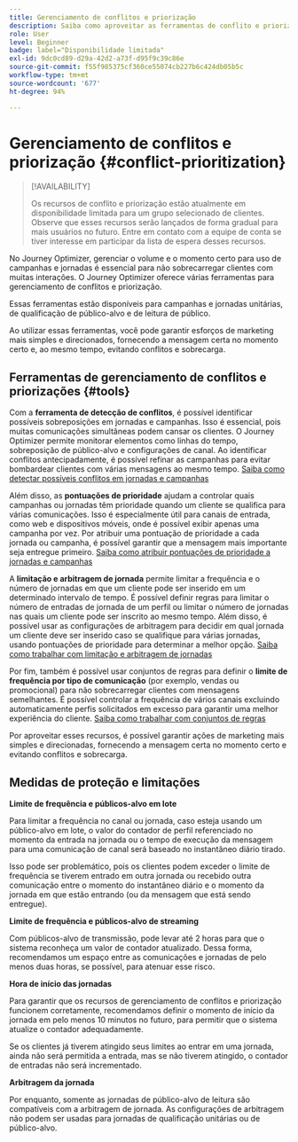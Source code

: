 ```yaml
---
title: Gerenciamento de conflitos e priorização
description: Saiba como aproveitar as ferramentas de conflito e priorização do Journey Optimizer.
role: User
level: Beginner
badge: label="Disponibilidade limitada"
exl-id: 9dc0cd89-d29a-42d2-a73f-d95f9c39c86e
source-git-commit: f55f985375cf360ce55074cb227b6c424db05b5c
workflow-type: tm+mt
source-wordcount: '677'
ht-degree: 94%

---
```


# Gerenciamento de conflitos e priorização {#conflict-prioritization}

>[!AVAILABILITY]
>
>Os recursos de conflito e priorização estão atualmente em disponibilidade limitada para um grupo selecionado de clientes. Observe que esses recursos serão lançados de forma gradual para mais usuários no futuro. Entre em contato com a equipe de conta se tiver interesse em participar da lista de espera desses recursos.

No Journey Optimizer, gerenciar o volume e o momento certo para uso de campanhas e jornadas é essencial para não sobrecarregar clientes com muitas interações. O Journey Optimizer oferece várias ferramentas para gerenciamento de conflitos e priorização.

Essas ferramentas estão disponíveis para campanhas e jornadas unitárias, de qualificação de público-alvo e de leitura de público.

Ao utilizar essas ferramentas, você pode garantir esforços de marketing mais simples e direcionados, fornecendo a mensagem certa no momento certo e, ao mesmo tempo, evitando conflitos e sobrecarga.

## Ferramentas de gerenciamento de conflitos e priorizações {#tools}

Com a **ferramenta de detecção de conflitos**, é possível identificar possíveis sobreposições em jornadas e campanhas. Isso é essencial, pois muitas comunicações simultâneas podem cansar os clientes. O Journey Optimizer permite monitorar elementos como linhas do tempo, sobreposição de público-alvo e configurações de canal. Ao identificar conflitos antecipadamente, é possível refinar as campanhas para evitar bombardear clientes com várias mensagens ao mesmo tempo. [Saiba como detectar possíveis conflitos em jornadas e campanhas](conflicts.md)

Além disso, as **pontuações de prioridade** ajudam a controlar quais campanhas ou jornadas têm prioridade quando um cliente se qualifica para várias comunicações. Isso é especialmente útil para canais de entrada, como web e dispositivos móveis, onde é possível exibir apenas uma campanha por vez. Por atribuir uma pontuação de prioridade a cada jornada ou campanha, é possível garantir que a mensagem mais importante seja entregue primeiro. [Saiba como atribuir pontuações de prioridade a jornadas e campanhas](priority-scores.md)

A **limitação e arbitragem de jornada** permite limitar a frequência e o número de jornadas em que um cliente pode ser inserido em um determinado intervalo de tempo. É possível definir regras para limitar o número de entradas de jornada de um perfil ou limitar o número de jornadas nas quais um cliente pode ser inscrito ao mesmo tempo. Além disso, é possível usar as configurações de arbitragem para decidir em qual jornada um cliente deve ser inserido caso se qualifique para várias jornadas, usando pontuações de prioridade para determinar a melhor opção. [Saiba como trabalhar com limitação e arbitragem de jornadas](journey-capping.md)

Por fim, também é possível usar conjuntos de regras para definir o **limite de frequência por tipo de comunicação** (por exemplo, vendas ou promocional) para não sobrecarregar clientes com mensagens semelhantes.  É possível controlar a frequência de vários canais excluindo automaticamente perfis solicitados em excesso para garantir uma melhor experiência do cliente. [Saiba como trabalhar com conjuntos de regras](../configuration/rule-sets.md)</li></ul>

Por aproveitar esses recursos, é possível garantir ações de marketing mais simples e direcionadas, fornecendo a mensagem certa no momento certo e evitando conflitos e sobrecarga.

## Medidas de proteção e limitações

**Limite de frequência e públicos-alvo em lote**

Para limitar a frequência no canal ou jornada, caso esteja usando um público-alvo em lote, o valor do contador de perfil referenciado no momento da entrada na jornada ou o tempo de execução da mensagem para uma comunicação de canal será baseado no instantâneo diário tirado.

Isso pode ser problemático, pois os clientes podem exceder o limite de frequência se tiverem entrado em outra jornada ou recebido outra comunicação entre o momento do instantâneo diário e o momento da jornada em que estão entrando (ou da mensagem que está sendo entregue).

**Limite de frequência e públicos-alvo de streaming**

Com públicos-alvo de transmissão, pode levar até 2 horas para que o sistema reconheça um valor de contador atualizado. Dessa forma, recomendamos um espaço entre as comunicações e jornadas de pelo menos duas horas, se possível, para atenuar esse risco.

**Hora de início das jornadas**

Para garantir que os recursos de gerenciamento de conflitos e priorização funcionem corretamente, recomendamos definir o momento de início da jornada em pelo menos 10 minutos no futuro, para permitir que o sistema atualize o contador adequadamente.

Se os clientes já tiverem atingido seus limites ao entrar em uma jornada, ainda não será permitida a entrada, mas se não tiverem atingido, o contador de entradas não será incrementado.

**Arbitragem da jornada**

Por enquanto, somente as jornadas de público-alvo de leitura são compatíveis com a arbitragem de jornada. As configurações de arbitragem não podem ser usadas para jornadas de qualificação unitárias ou de público-alvo.
